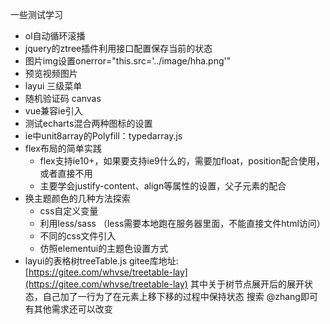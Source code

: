 一些测试学习
- ol自动循环滚播
- jquery的ztree插件利用接口配置保存当前的状态
- 图片img设置onerror="this.src='../image/hha.png'"
- 预览视频图片
- layui 三级菜单
- 随机验证码 canvas
- vue兼容ie引入
- 测试echarts混合两种图标的设置
- ie中unit8array的Polyfill：typedarray.js
- flex布局的简单实践
    - flex支持ie10+，如果要支持ie9什么的，需要加float，position配合使用，或者直接不用
    - 主要学会justify-content、align等属性的设置，父子元素的配合
- 换主题颜色的几种方法探索
    - css自定义变量
    - 利用less/sass （less需要本地跑在服务器里面，不能直接文件html访问）
    - 不同的css文件引入
    - 仿照elementui的主题色设置方式
- layui的表格树treeTable.js
    gitee库地址: [https://gitee.com/whvse/treetable-lay](https://gitee.com/whvse/treetable-lay)
    其中关于树节点展开后的展开状态，自己加了一行为了在元素上移下移的过程中保持状态
    搜索 @zhang即可
    有其他需求还可以改变